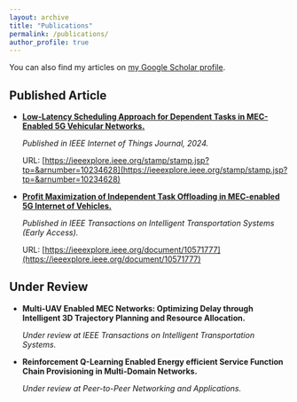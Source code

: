 ```yaml
---
layout: archive
title: "Publications"
permalink: /publications/
author_profile: true
---
```


You can also find my articles on [my Google Scholar profile](https://scholar.google.com.hk/citations?user=9TEDEJUAAAAJ&hl=zh-CN).

## Published Article

- **[Low-Latency Scheduling Approach for Dependent Tasks in MEC-Enabled 5G Vehicular Networks.](https://wzyyyds.github.io/ZhiyingWang/files/paper1.pdf)**

  *Published in IEEE Internet of Things Journal, 2024.*

  URL: [https://ieeexplore.ieee.org/stamp/stamp.jsp?tp=&arnumber=10234628](https://ieeexplore.ieee.org/stamp/stamp.jsp?tp=&arnumber=10234628)

- **[Profit Maximization of Independent Task Offloading in MEC-enabled 5G Internet of Vehicles.](https://wzyyyds.github.io/ZhiyingWang/files/paper2.pdf)**

  *Published in IEEE Transactions on Intelligent Transportation Systems (Early Access).*

  URL: [https://ieeexplore.ieee.org/document/10571777](https://ieeexplore.ieee.org/document/10571777)

## Under Review

- **Multi-UAV Enabled MEC Networks: Optimizing Delay through Intelligent 3D Trajectory Planning and Resource Allocation.**

  *Under review at IEEE Transactions on Intelligent Transportation Systems.*

- **Reinforcement Q-Learning Enabled Energy efficient Service Function Chain Provisioning in Multi-Domain Networks.**

  *Under review at Peer-to-Peer Networking and Applications.*
